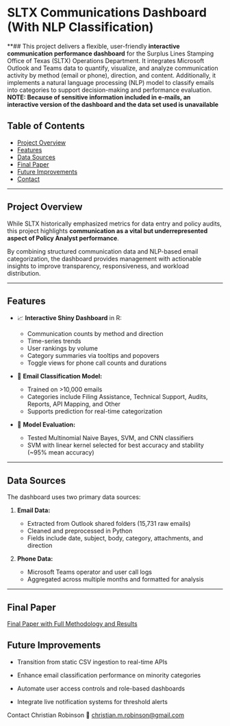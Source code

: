 # SLTX Communications Dashboard (With NLP Classification)

**## This project delivers a flexible, user-friendly **interactive communication performance dashboard** for the Surplus Lines Stamping Office of Texas (SLTX) Operations Department. It integrates Microsoft Outlook and Teams data to quantify, visualize, and analyze communication activity by method (email or phone), direction, and content. Additionally, it implements a natural language processing (NLP) model to classify emails into categories to support decision-making and performance evaluation.
**NOTE: Because of sensitive information included in e-mails, an interactive version of the dashboard and the data set used is unavailable**

## Table of Contents

- [Project Overview](#project-overview)
- [Features](#features)
- [Data Sources](#data-sources)
- [Final Paper](#final-paper)
- [Future Improvements](#future-improvements)
- [Contact](#contact)

---

## Project Overview

While SLTX historically emphasized metrics for data entry and policy audits, this project highlights **communication as a vital but underrepresented aspect of Policy Analyst performance**. 

By combining structured communication data and NLP-based email categorization, the dashboard provides management with actionable insights to improve transparency, responsiveness, and workload distribution.

---

## Features

- 📈 **Interactive Shiny Dashboard** in R:
  - Communication counts by method and direction
  - Time-series trends
  - User rankings by volume
  - Category summaries via tooltips and popovers
  - Toggle views for phone call counts and durations

- 🤖 **Email Classification Model:**
  - Trained on >10,000 emails
  - Categories include Filing Assistance, Technical Support, Audits, Reports, API Mapping, and Other
  - Supports prediction for real-time categorization

- 🧪 **Model Evaluation:**
  - Tested Multinomial Naive Bayes, SVM, and CNN classifiers
  - SVM with linear kernel selected for best accuracy and stability (~95% mean accuracy)

---

## Data Sources

The dashboard uses two primary data sources:

1. **Email Data:**
   - Extracted from Outlook shared folders (15,731 raw emails)
   - Cleaned and preprocessed in Python
   - Fields include date, subject, body, category, attachments, and direction

2. **Phone Data:**
   - Microsoft Teams operator and user call logs
   - Aggregated across multiple months and formatted for analysis

---

## Final Paper

[Final Paper with Full Methodology and Results](https://github.com/cmrobinson1992/communicationdashboard/blob/main/Practicum_Project-%20Final.pdf)

## Future Improvements
* Transition from static CSV ingestion to real-time APIs

* Enhance email classification performance on minority categories

* Automate user access controls and role-based dashboards

* Integrate live notification systems for threshold alerts

Contact
Christian Robinson
📧 christian.m.robinson@gmail.com


   
